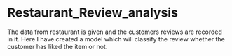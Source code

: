 # Restaurant_Review_analysis
The data from restaurant is given and the customers reviews are recorded in it. 
Here I have created a model which will classify the review whether the customer has liked the item or not.
